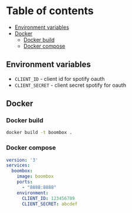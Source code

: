 # Table of contents

- [Environment variables](#environment-variables)
- [Docker](#docker)
  - [Docker build](#docker-build)
  - [Docker compose](#docker-compose)

## Environment variables

- `CLIENT_ID` - client id for spotify oauth
- `CLIENT_SECRET` - client secret spotify for oauth

## Docker

### Docker build

```bash
docker build -t boombox .
```

### Docker compose

```yaml
version: '3'
services:
  boombox:
    image: boombox
    ports:
      - "8888:8888"
    environment:
      CLIENT_ID: 123456789
      CLIENT_SECRET: abcdef
```
